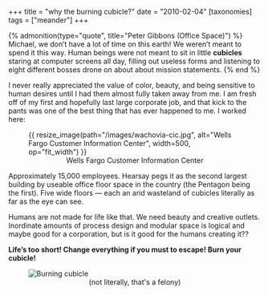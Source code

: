 +++
title = "why the burning cubicle?"
date = "2010-02-04"
[taxonomies]
tags = ["meander"]
+++

{% admonition(type="quote", title="Peter Gibbons (Office Space)") %}
Michael, we don’t have a lot of time on this earth! We weren’t meant to spend it this way. Human beings were not meant to sit in little **cubicles** staring at computer screens all day, filling out useless forms and listening to eight different bosses drone on about about mission statements.
{% end %}

I never really appreciated the value of color, beauty, and being sensitive to human desires until I had them almost fully taken away from me. I am fresh off of my first and hopefully last large corporate job, and that kick to the pants was one of the best thing that has ever happened to me. I worked here:

<figure>
{{ resize_image(path="/images/wachovia-cic.jpg", alt="Wells Fargo Customer Information Center", width=500, op="fit_width") }}
<figcaption style="text-align: center;">Wells Fargo Customer Information Center</figcaption>
</figure>

Approximately 15,000 employees. Hearsay pegs it as the second largest building by useable office floor space in the country (the Pentagon being the first). Five wide floors — each an arid wasteland of cubicles literally as far as the eye can see.

Humans are not made for life like that. We need beauty and creative outlets. Inordinate amounts of process design and modular space is logical and maybe good for a corporation, but is it good for the humans creating it??

**Life’s too short! Change everything if you must to escape! Burn your cubicle!**

<figure>
<img src="/images/burning-cubicle.jpg" alt="Burning cubicle" style="display: block; margin-left: auto; margin-right: auto;">
<figcaption style="text-align: center;">(not literally, that's a felony)</figcaption>
</figure>
